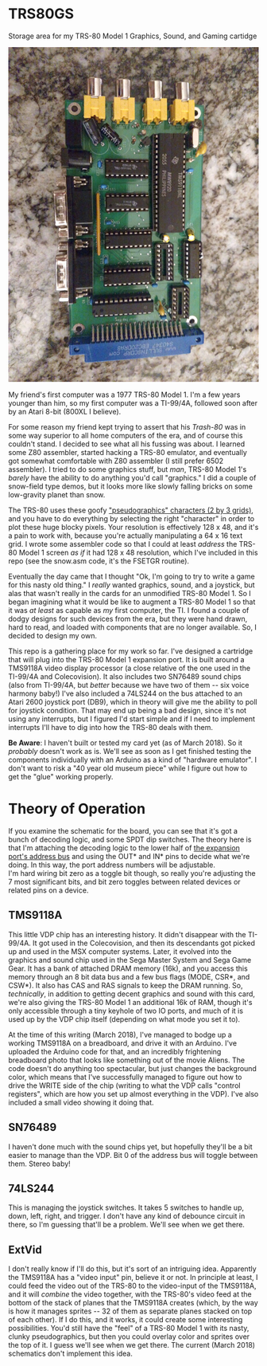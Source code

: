 # TRS80GS
Storage area for my TRS-80 Model 1 Graphics, Sound, and Gaming cartidge

![Photo of prototype PCB](/img/TRS-80%20Model%201%20GraphicsSoundJoystick%20Card%20Prototype%20-%20Imgur.jpg?raw=true "Prototype PCB")


My friend's first computer was a 1977 TRS-80 Model 1.  I'm a few years younger than him, so my first computer was a TI-99/4A, 
followed soon after by an Atari 8-bit (800XL I believe).

For some reason my friend kept trying to assert that his *Trash-80* was in some way superior to all home computers of the era, 
and of course this couldn't stand.  I decided to see what all his fussing was about.  I learned some Z80 assembler, 
started hacking a TRS-80 emulator, and eventually got somewhat comfortable with Z80 assembler (I still prefer 6502 assembler).  I 
tried to do some graphics stuff, but *man*, TRS-80 Model 1's *barely* have the ability to do anything you'd call "graphics." 
I did a couple of snow-field type demos, but it looks more like slowly falling bricks on some low-gravity planet than snow.

The TRS-80 uses these goofy ["pseudographics" characters (2 by 3 grids)](https://www.classic-computers.org.nz/system-80/manuals_tm3_page33.jpg), 
and you have to do everything by selecting the right "character" in order to plot these huge blocky pixels.  Your resolution is effectively 128 x 48, and 
it's a pain to work with, because you're actually manipulating a 64 x 16 text grid.  I wrote some assembler code so that I could at least *address* 
the TRS-80 Model 1 screen *as if* it had 128 x 48 resolution, which I've included in this repo (see the snow.asm code, it's the FSETGR routine).

Eventually the day came that I thought "Ok, I'm going to try to write a game for this nasty old thing."  I *really* wanted 
graphics, sound, and a joystick, but alas that wasn't really in the cards for an unmodified TRS-80 Model 1.  So I began 
imagining what it would be like to augment a TRS-80 Model 1 so that it was *at least* as capable as *my* first computer, the 
TI.  I found a couple of dodgy designs for such devices from the era, but they were hand drawn, hard to read, and loaded with 
components that are no longer available.  So, I decided to design my own.

This repo is a gathering place for my work so far.  I've designed a cartridge that will plug into the TRS-80 Model 1 expansion 
port.  It is built around a TMS9118A video display processor (a close relative of the one used in the TI-99/4A and Colecovision).
It also includes two SN76489 sound chips (also from TI-99/4A, but *better* because we have two of them -- six voice harmony baby!)
I've also included a 74LS244 on the bus attached to an Atari 2600 joystick port (DB9), which in theory will give me the 
ability to poll for joystick condition.  That may end up being a bad design, since it's not using any interrupts, but I 
figured I'd start simple and if I need to implement interrupts I'll have to dig into how the TRS-80 deals with them.

**Be Aware**:  I haven't built or tested my card yet (as of March 2018).  So it *probably* doesn't work as is.  We'll see as soon as 
I get finished testing the components individually with an Arduino as a kind of "hardware emulator".  I don't want to risk a 
"40 year old museum piece" while I figure out how to get the "glue" working properly.

Theory of Operation
===================

If you examine the schematic for the board, you can see that it's got a bunch of decoding logic, and some SPDT dip switches.  The theory here 
is that I'm attaching the decoding logic to the lower half of [the expansion port's address bus](http://www.classiccmp.org/cpmarchives/trs80/mirrors/kjsl/www.kjsl.com/trs80/mod1intern.html) 
and using the OUT* and IN* pins to decide what we're doing.  In this way, the port address numbers will be adjustable.  
I'm hard wiring bit zero as a toggle bit though, so really you're adjusting the 7 most significant bits, and bit zero toggles 
between related devices or related pins on a device.

TMS9118A
--------
This little VDP chip has an interesting history.  It didn't disappear with the TI-99/4A.  It got used in the Colecovision, and
then its descendants got picked up and used in the MSX computer systems.  Later, it evolved into the graphics and sound chip
used in the Sega Master System and Sega Game Gear.  It has a bank of attached DRAM memory (16k), and you access this memory through
an 8 bit data bus and a few bus flags (MODE, CSR*, and CSW*).  It also has CAS and RAS signals to keep the DRAM running.  So, *technically*, in addition to getting decent graphics and 
sound with this card, we're also giving the TRS-80 Model 1 an additional 16k of RAM, though it's only accessible through a 
tiny keyhole of two IO ports, and much of it is used up by the VDP chip itself (depending on what mode you set it to).

At the time of this writing (March 2018), I've managed to bodge up a working TMS9118A on a breadboard, and drive it with an 
Arduino.  I've uploaded the Arduino code for that, and an incredibly frightening breadboard photo that looks like something out of 
the movie Aliens.  The code doesn't do anything too spectacular, but just changes the background color, which means that 
I've successfully managed to figure out how to drive the WRITE side of the chip (writing to what the VDP calls "control 
registers", which are how you set up almost everything in the VDP).  I've also included a small video showing it doing that.

SN76489
-------
I haven't done much with the sound chips yet, but hopefully they'll be a bit easier to manage than the VDP.  Bit 0 of the 
address bus will toggle between them.  Stereo baby!

74LS244
-------
This is managing the joystick switches.  It takes 5 switches to handle up, down, left, right, and trigger.  I don't have any
kind of debounce circuit in there, so I'm guessing that'll be a problem.  We'll see when we get there.  

ExtVid
------
I don't really know if I'll do this, but it's sort of an intriguing idea.  Apparently the TMS9118A has a "video input" pin, 
believe it or not.  In principle at least, I could feed the video out of the TRS-80 to the video-input of the TMS9118A, and it
will *combine* the video together, with the TRS-80's video feed at the bottom of the stack of planes that the TMS9118A creates (which, 
by the way is how it manages sprites -- 32 of them as separate planes stacked on top of each other).  If I do this, and it 
works, it could create some interesting possibilities.  You'd still have the "feel" of a TRS-80 Model 1 with its nasty, clunky
pseudographics, but then you could overlay color and sprites over the top of it.  I guess we'll see when we get there.  The 
current (March 2018) schematics don't implement this idea.

